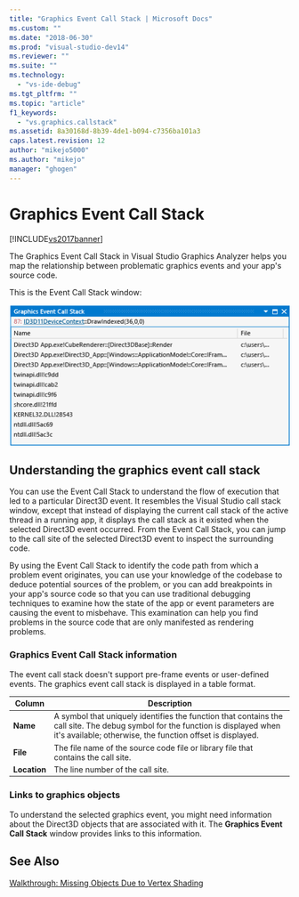 ```yaml
---
title: "Graphics Event Call Stack | Microsoft Docs"
ms.custom: ""
ms.date: "2018-06-30"
ms.prod: "visual-studio-dev14"
ms.reviewer: ""
ms.suite: ""
ms.technology: 
  - "vs-ide-debug"
ms.tgt_pltfrm: ""
ms.topic: "article"
f1_keywords: 
  - "vs.graphics.callstack"
ms.assetid: 8a30168d-8b39-4de1-b094-c7356ba101a3
caps.latest.revision: 12
author: "mikejo5000"
ms.author: "mikejo"
manager: "ghogen"
---
```

# Graphics Event Call Stack
[!INCLUDE[vs2017banner](../includes/vs2017banner.md)]

The Graphics Event Call Stack in Visual Studio Graphics Analyzer helps you map the relationship between problematic graphics events and your app's source code.  
  
 This is the Event Call Stack window:  
  
 ![The call stack preceeding a DrawIndexed event.](../debugger/media/gfx-diag-demo-graphics-event-call-stack-orientation.png "gfx_diag_demo_graphics_event_call_stack_orientation")  
  
## Understanding the graphics event call stack  
 You can use the Event Call Stack to understand the flow of execution that led to a particular Direct3D event. It resembles the Visual Studio call stack window, except that instead of displaying the current call stack of the active thread in a running app, it displays the call stack as it existed when the selected Direct3D event occurred. From the Event Call Stack, you can jump to the call site of the selected Direct3D event to inspect the surrounding code.  
  
 By using the Event Call Stack to identify the code path from which a problem event originates, you can use your knowledge of the codebase to deduce potential sources of the problem, or you can add breakpoints in your app's source code so that you can use traditional debugging techniques to examine how the state of the app or event parameters are causing the event to misbehave. This examination can help you find problems in the source code that are only manifested as rendering problems.  
  
### Graphics Event Call Stack information  
 The event call stack doesn't support pre-frame events or user-defined events. The graphics event call stack is displayed in a table format.  
  
|Column|Description|  
|------------|-----------------|  
|**Name**|A symbol that uniquely identifies the function that contains the call site. The debug symbol for the function is displayed when it's available; otherwise, the function offset is displayed.|  
|**File**|The file name of the source code file or library file that contains the call site.|  
|**Location**|The line number of the call site.|  
  
### Links to graphics objects  
 To understand the selected graphics event, you might need information about the Direct3D objects that are associated with it. The **Graphics Event Call Stack** window provides links to this information.  
  
## See Also  
 [Walkthrough: Missing Objects Due to Vertex Shading](../debugger/walkthrough-missing-objects-due-to-vertex-shading.md)



